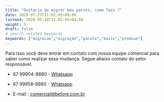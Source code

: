 ```yaml
---
title: "Gostaria de migrar meu pacote, como faço ?"
date: 2020-07-23T11:02:05+04:00
lastmod: 2020-05-18T11:02:05+04:00
weight: 3
draft: false
# search related keywords
keywords: ["migracao","migração","pacote","basic","premium"]
---
```


Para isso você deve entrar em contato com nossa equipe comercial para saber como realizar essa mudança. Segue abaixo contato do setor responsável.

- 67 99904-8880 - [Whatsapp](https://api.whatsapp.com/send?phone=556799048880&text=Before%20TI)
- 67 99958-8880 - [Whatsapp](https://api.whatsapp.com/send?phone=556799588880&text=Before%20TI)

- E-mail : comercial@before.com.br
